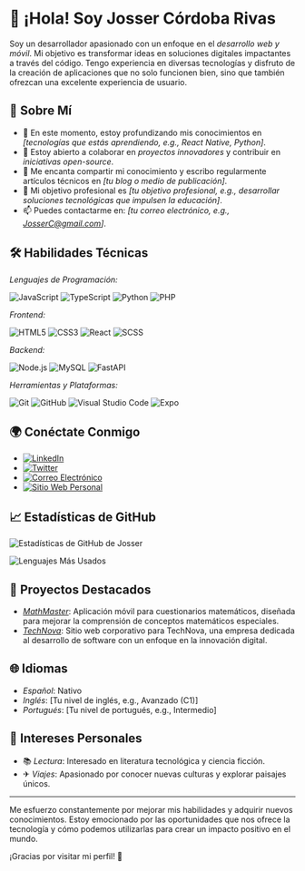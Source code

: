 # 👋 ¡Hola! Soy Josser Córdoba Rivas

Soy un desarrollador apasionado con un enfoque en el *desarrollo web y móvil*. Mi objetivo es transformar ideas en soluciones digitales impactantes a través del código. Tengo experiencia en diversas tecnologías y disfruto de la creación de aplicaciones que no solo funcionen bien, sino que también ofrezcan una excelente experiencia de usuario.

## 🚀 Sobre Mí

- 🌱 En este momento, estoy profundizando mis conocimientos en *[tecnologías que estás aprendiendo, e.g., React Native, Python]*.
- 🤝 Estoy abierto a colaborar en *proyectos innovadores* y contribuir en *iniciativas open-source*.
- 📝 Me encanta compartir mi conocimiento y escribo regularmente artículos técnicos en *[tu blog o medio de publicación]*.
- 🎯 Mi objetivo profesional es *[tu objetivo profesional, e.g., desarrollar soluciones tecnológicas que impulsen la educación]*.
- 📫 Puedes contactarme en: *[tu correo electrónico, e.g., JosserC@gmail.com]*.

## 🛠 Habilidades Técnicas

*Lenguajes de Programación:*

![JavaScript](https://img.shields.io/badge/-JavaScript-F7DF1E?logo=javascript&logoColor=000)
![TypeScript](https://img.shields.io/badge/-TypeScript-007ACC?logo=typescript&logoColor=fff)
![Python](https://img.shields.io/badge/-Python-3776AB?logo=python&logoColor=fff)
![PHP](https://img.shields.io/badge/-PHP-777BB4?logo=php&logoColor=fff)

*Frontend:*

![HTML5](https://img.shields.io/badge/-HTML5-E34F26?logo=html5&logoColor=fff)
![CSS3](https://img.shields.io/badge/-CSS3-1572B6?logo=css3&logoColor=fff)
![React](https://img.shields.io/badge/-React-61DAFB?logo=react&logoColor=000)
![SCSS](https://img.shields.io/badge/-SCSS-CC6699?logo=sass&logoColor=fff)

*Backend:*

![Node.js](https://img.shields.io/badge/-Node.js-339933?logo=node.js&logoColor=fff)
![MySQL](https://img.shields.io/badge/-MySQL-4479A1?logo=mysql&logoColor=fff)
![FastAPI](https://img.shields.io/badge/-FastAPI-009688?logo=fastapi&logoColor=fff)

*Herramientas y Plataformas:*

![Git](https://img.shields.io/badge/-Git-F05032?logo=git&logoColor=fff)
![GitHub](https://img.shields.io/badge/-GitHub-181717?logo=github&logoColor=fff)
![Visual Studio Code](https://img.shields.io/badge/-VSCode-007ACC?logo=visual-studio-code&logoColor=fff)
![Expo](https://img.shields.io/badge/-Expo-000020?logo=expo&logoColor=fff)

## 🌍 Conéctate Conmigo

- [![LinkedIn](https://img.shields.io/badge/-LinkedIn-0077B5?logo=linkedin&logoColor=fff)](https://www.linkedin.com/in/josser-cordoba-rivas/)
- [![Twitter](https://img.shields.io/badge/-Twitter-1DA1F2?logo=twitter&logoColor=fff)](https://twitter.com/JosserC)
- [![Correo Electrónico](https://img.shields.io/badge/-Email-D14836?logo=gmail&logoColor=fff)](mailto:JosserC@gmail.com)
- [![Sitio Web Personal](https://img.shields.io/badge/-Sitio_Web-000000?logo=vercel&logoColor=fff)](https://josser.com)

## 📈 Estadísticas de GitHub

![Estadísticas de GitHub de Josser](https://github-readme-stats.vercel.app/api?username=JosserC&show_icons=true&theme=radical)

![Lenguajes Más Usados](https://github-readme-stats.vercel.app/api/top-langs/?username=JosserC&layout=compact&theme=radical)

## 💼 Proyectos Destacados

- *[MathMaster](https://github.com/JosserC/MathMaster)*: Aplicación móvil para cuestionarios matemáticos, diseñada para mejorar la comprensión de conceptos matemáticos especiales.
- *[TechNova](https://github.com/JosserC/TechNova)*: Sitio web corporativo para TechNova, una empresa dedicada al desarrollo de software con un enfoque en la innovación digital.

## 🌐 Idiomas

- *Español*: Nativo
- *Inglés*: [Tu nivel de inglés, e.g., Avanzado (C1)]
- *Portugués*: [Tu nivel de portugués, e.g., Intermedio]

## 🎨 Intereses Personales

- 📚 *Lectura*: Interesado en literatura tecnológica y ciencia ficción.
- ✈ *Viajes*: Apasionado por conocer nuevas culturas y explorar paisajes únicos.

---

Me esfuerzo constantemente por mejorar mis habilidades y adquirir nuevos conocimientos. Estoy emocionado por las oportunidades que nos ofrece la tecnología y cómo podemos utilizarlas para crear un impacto positivo en el mundo.

¡Gracias por visitar mi perfil! 🚀
<!---
IngenieroJosser/IngenieroJosser is a ✨ special ✨ repository because its `README.md` (this file) appears on your GitHub profile.
You can click the Preview link to take a look at your changes.
--->
